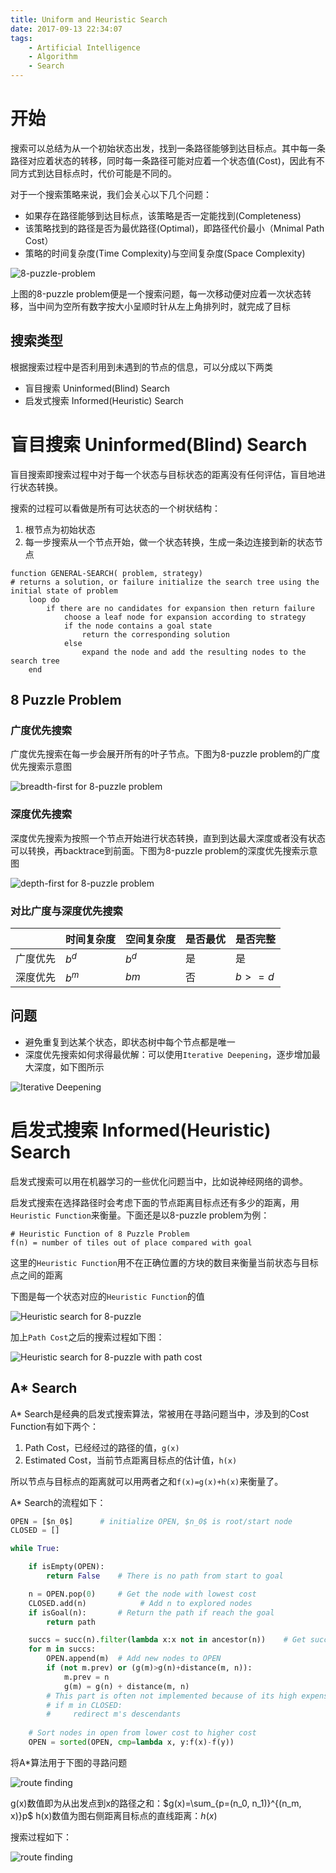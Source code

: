 ```yaml
---
title: Uniform and Heuristic Search
date: 2017-09-13 22:34:07
tags: 
    - Artificial Intelligence
    - Algorithm
    - Search
---
```


# 开始

搜索可以总结为从一个初始状态出发，找到一条路径能够到达目标点。其中每一条路径对应着状态的转移，同时每一条路径可能对应着一个状态值(Cost)，因此有不同方式到达目标点时，代价可能是不同的。

对于一个搜索策略来说，我们会关心以下几个问题：

* 如果存在路径能够到达目标点，该策略是否一定能找到(Completeness)
* 该策略找到的路径是否为最优路径(Optimal)，即路径代价最小（Mnimal Path Cost）
* 策略的时间复杂度(Time Complexity)与空间复杂度(Space Complexity)

![8-puzzle-problem](/images/search/8-puzzle.png)

上图的8-puzzle problem便是一个搜索问题，每一次移动便对应着一次状态转移，当中间为空所有数字按大小呈顺时针从左上角排列时，就完成了目标

## 搜索类型

根据搜索过程中是否利用到未遇到的节点的信息，可以分成以下两类

* 盲目搜索 Uninformed(Blind) Search 
* 启发式搜索 Informed(Heuristic) Search

# 盲目搜索 Uninformed(Blind) Search 

盲目搜索即搜索过程中对于每一个状态与目标状态的距离没有任何评估，盲目地进行状态转换。

搜索的过程可以看做是所有可达状态的一个树状结构：

1. 根节点为初始状态
2. 每一步搜索从一个节点开始，做一个状态转换，生成一条边连接到新的状态节点

```
function GENERAL-SEARCH( problem, strategy) 
# returns a solution, or failure initialize the search tree using the initial state of problem
    loop do
        if there are no candidates for expansion then return failure
            choose a leaf node for expansion according to strategy
            if the node contains a goal state 
                return the corresponding solution 
            else 
                expand the node and add the resulting nodes to the search tree
    end
```

## 8 Puzzle Problem

### 广度优先搜索

广度优先搜索在每一步会展开所有的叶子节点。下图为8-puzzle problem的广度优先搜索示意图

![breadth-first for 8-puzzle problem](/images/search/8-puzzle-breadth.png)

### 深度优先搜索

深度优先搜索为按照一个节点开始进行状态转换，直到到达最大深度或者没有状态可以转换，再backtrace到前面。下图为8-puzzle problem的深度优先搜索示意图

![depth-first for 8-puzzle problem](/images/search/8-puzzle-depth.png)

### 对比广度与深度优先搜索

|  | 时间复杂度 | 空间复杂度 | 是否最优 | 是否完整 |
|---|----|----|----|----|
| 广度优先 | $b^d$ | $b^d$ | 是 | 是 |
| 深度优先 | $b^m$ | $bm$ | 否 | $b>=d$ |

## 问题

* 避免重复到达某个状态，即状态树中每个节点都是唯一
* 深度优先搜索如何求得最优解：可以使用`Iterative Deepening`，逐步增加最大深度，如下图所示

![Iterative Deepening](/images/search/iterative-deepen.png)

# 启发式搜索 Informed(Heuristic) Search

启发式搜索可以用在机器学习的一些优化问题当中，比如说神经网络的调参。

启发式搜索在选择路径时会考虑下面的节点距离目标点还有多少的距离，用`Heuristic Function`来衡量。下面还是以8-puzzle problem为例：

```
# Heuristic Function of 8 Puzzle Problem
f(n) = number of tiles out of place compared with goal
```

这里的`Heuristic Function`用不在正确位置的方块的数目来衡量当前状态与目标点之间的距离

下图是每一个状态对应的`Heuristic Function`的值

![Heuristic search for 8-puzzle](/images/search/8-puzzle-heuristic.png)

加上`Path Cost`之后的搜索过程如下图：

![Heuristic search for 8-puzzle with path cost](/images/search/8-puzzle-heuristic-with-path-cost.png)

## A* Search

A* Search是经典的启发式搜索算法，常被用在寻路问题当中，涉及到的Cost Function有如下两个：

1. Path Cost，已经经过的路径的值，`g(x)`
2. Estimated Cost，当前节点距离目标点的估计值，`h(x)`

所以节点与目标点的距离就可以用两者之和`f(x)=g(x)+h(x)`来衡量了。

A* Search的流程如下：

``` python
OPEN = [$n_0$]      # initialize OPEN, $n_0$ is root/start node
CLOSED = []

while True:

    if isEmpty(OPEN):
        return False    # There is no path from start to goal

    n = OPEN.pop(0)     # Get the node with lowest cost
    CLOSED.add(n)            # Add n to explored nodes
    if isGoal(n):       # Return the path if reach the goal
        return path     

    succs = succ(n).filter(lambda x:x not in ancestor(n))    # Get successors of node n
    for m in succs:
        OPEN.append(m)  # Add new nodes to OPEN
        if (not m.prev) or (g(m)>g(n)+distance(m, n)):
            m.prev = n
            g(m) = g(n) + distance(m, n)
        # This part is often not implemented because of its high expense
        # if m in CLOSED:
        #     redirect m's descendants
    
    # Sort nodes in open from lower cost to higher cost
    OPEN = sorted(OPEN, cmp=lambda x, y:f(x)-f(y))  
```

将A*算法用于下图的寻路问题

![route finding](/images/search/A*-route-finding.png)


g(x)数值即为从出发点到x的路径之和：$g(x)=\sum_{p=(n_0, n_1)}^{(n_m, x)}p$
h(x)数值为图右侧距离目标点的直线距离：$h(x)$

搜索过程如下：

![route finding](/images/search/A*-route-finding-tree.png)
